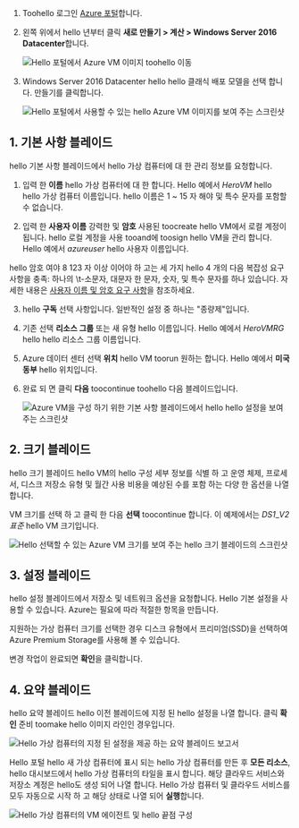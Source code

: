 1. Toohello 로그인 [Azure 포털](https://portal.azure.com)합니다.

2. 왼쪽 위에서 hello 년부터 클릭 **새로 만들기 > 계산 > Windows Server 2016 Datacenter**합니다.

    ![Hello 포털에서 Azure VM 이미지 toohello 이동](./media/virtual-machines-common-portal-create-fqdn/marketplace-new.png)

3. Windows Server 2016 Datacenter hello hello 클래식 배포 모델을 선택 합니다. 만들기를 클릭합니다.

    ![Hello 포털에서 사용할 수 있는 hello Azure VM 이미지를 보여 주는 스크린샷](./media/virtual-machines-common-portal-create-fqdn/deployment-classic-model.png)

## <a name="1-basics-blade"></a>1. 기본 사항 블레이드

hello 기본 사항 블레이드에서 hello 가상 컴퓨터에 대 한 관리 정보를 요청합니다.

1. 입력 한 **이름** hello 가상 컴퓨터에 대 한 합니다. Hello 예에서 _HeroVM_ hello hello 가상 컴퓨터 이름입니다. hello 이름은 1 ~ 15 자 해야 및 특수 문자를 포함할 수 없습니다.

2. 입력 한 **사용자 이름** 강력한 및 **암호** 사용된 toocreate hello VM에서 로컬 계정이 됩니다. hello 로컬 계정을 사용 tooand에 toosign hello VM을 관리 합니다. Hello 예에서 _azureuser_ hello 사용자 이름입니다.

 hello 암호 여야 8 123 자 이상 이어야 하 고는 세 가지 hello 4 개의 다음 복잡성 요구 사항을 충족: 하나의 \t-소문자, 대문자 한 문자, 숫자, 및 특수 문자를 하나 있습니다. 자세한 내용은 [사용자 이름 및 암호 요구 사항](../articles/virtual-machines/windows/faq.md)을 참조하세요.

3. hello **구독** 선택 사항입니다. 일반적인 설정 중 하나는 "종량제"입니다.

4. 기존 선택 **리소스 그룹** 또는 새 유형 hello 이름입니다. Hello 예에서 _HeroVMRG_ hello hello 리소스 그룹 이름입니다.

5. Azure 데이터 센터 선택 **위치** hello VM toorun 원하는 합니다. Hello 예에서 **미국 동부** hello 위치입니다.

6. 완료 되 면 클릭 **다음** toocontinue toohello 다음 블레이드입니다.

    ![Azure VM을 구성 하기 위한 기본 사항 블레이드에서 hello hello 설정을 보여 주는 스크린샷](./media/virtual-machines-common-portal-create-fqdn/basics-blade-classic.png)

## <a name="2-size-blade"></a>2. 크기 블레이드

hello 크기 블레이드 hello VM의 hello 구성 세부 정보를 식별 하 고 운영 체제, 프로세서, 디스크 저장소 유형 및 월간 사용 비용을 예상된 수를 포함 하는 다양 한 옵션을 나열 합니다.  

VM 크기를 선택 하 고 클릭 한 다음 **선택** toocontinue 합니다. 이 예제에서는 _DS1_\__V2 표준_ hello VM 크기입니다.

  ![Hello 선택할 수 있는 Azure VM 크기를 보여 주는 hello 크기 블레이드의 스크린샷](./media/virtual-machines-common-portal-create-fqdn/vm-size-classic.png)


## <a name="3-settings-blade"></a>3. 설정 블레이드

hello 설정 블레이드에서 저장소 및 네트워크 옵션을 요청합니다. Hello 기본 설정을 사용할 수 있습니다. Azure는 필요에 따라 적절한 항목을 만듭니다.

지원하는 가상 컴퓨터 크기를 선택한 경우 디스크 유형에서 프리미엄(SSD)을 선택하여 Azure Premium Storage를 사용해 볼 수 있습니다.

변경 작업이 완료되면 **확인**을 클릭합니다.

## <a name="4-summary-blade"></a>4. 요약 블레이드

hello 요약 블레이드 hello 이전 블레이드에 지정 된 hello 설정을 나열 합니다. 클릭 **확인** 준비 toomake hello 이미지 라인인 경우입니다.

 ![Hello 가상 컴퓨터의 지정 된 설정을 제공 하는 요약 블레이드 보고서](./media/virtual-machines-common-portal-create-fqdn/summary-blade-classic.png)

Hello 포털 hello 새 가상 컴퓨터에 표시 되는 hello 가상 컴퓨터를 만든 후 **모든 리소스**, hello 대시보드에서 hello 가상 컴퓨터의 타일을 표시 합니다. 해당 클라우드 서비스와 저장소 계정은 hello도 생성 되어 나열 합니다. Hello 가상 컴퓨터 및 클라우드 서비스를 모두 자동으로 시작 하 고 해당 상태로 나열 되어 **실행**합니다.

 ![Hello 가상 컴퓨터의 VM 에이전트 및 hello 끝점 구성](./media/virtual-machines-common-portal-create-fqdn/portal-with-new-vm.png)
